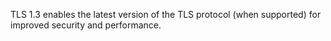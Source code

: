 TLS 1.3 enables the latest version of the TLS protocol (when supported) for improved security and performance.